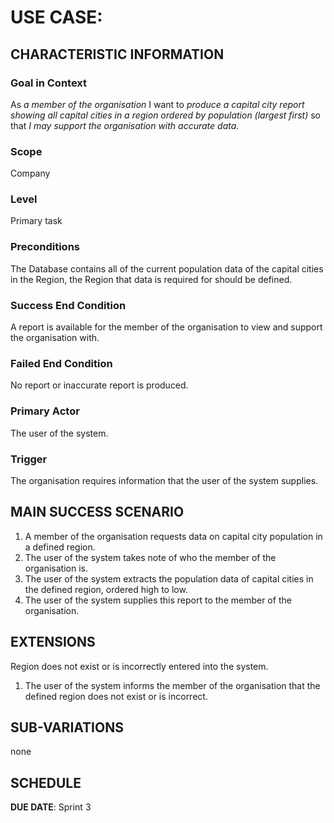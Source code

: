# USE CASE: <number> <the name should be the goal as a short active verb phrase>

## CHARACTERISTIC INFORMATION

### Goal in Context

As *a member of the organisation* I want to *produce a capital city report showing all capital cities in a region ordered by population (largest first)* so that *I may support the organisation with accurate data*.

### Scope

Company

### Level

Primary task

### Preconditions

The Database contains all of the current population data of the capital cities in the Region, the Region that data is required for should be defined. 

### Success End Condition

A report is available for the member of the organisation to view and support the organisation with.

### Failed End Condition

No report or inaccurate report is produced.

### Primary Actor

The user of the system.

### Trigger

The organisation requires information that the user of the system supplies.

## MAIN SUCCESS SCENARIO

1. A member of the organisation requests data on capital city population in a defined region.
2. The user of the system takes note of who the member of the organisation is.
3. The user of the system extracts the population data of capital cities in the defined region, ordered high to low.
4. The user of the system supplies this report to the member of the organisation.

## EXTENSIONS

Region does not exist or is incorrectly entered into the system.

1. The user of the system informs the member of the organisation that the defined region does not exist or is incorrect. 

## SUB-VARIATIONS

none

## SCHEDULE

**DUE DATE**: Sprint 3